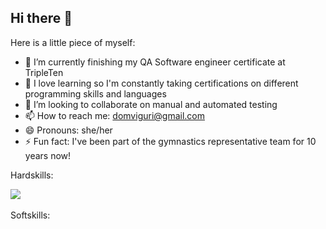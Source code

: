 ## Hi there 👋

Here is a little piece of myself:

- 🌱 I’m currently finishing my QA Software engineer certificate at TripleTen
- 🌱 I love learning so I'm constantly taking certifications on different programming skills and languages
- 👯 I’m looking to collaborate on manual and automated testing 
- 📫 How to reach me: domviguri@gmail.com
- 😄 Pronouns: she/her
- ⚡ Fun fact: I've been part of the gymnastics representative team for 10 years now!

Hardskills:
<p align="left">
<img src="https://img.shields.io/badge/Python-3776AB?style=flat&logo=python&logoColor=white">
<img scr="https://upload.wikimedia.org/wikipedia/commons/thumb/9/9f/Selenium_logo.svg/512px-Selenium_logo.svg.png">
<img scr="https://api.badgr.io/public/badges/Q10KBL_YQXSW0lCQgYWx6Q/image">
</p>

Softskills:

